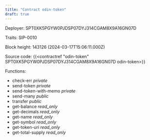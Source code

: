 ```yaml
---
title: "Contract odin-token"
draft: true
---
```

Deployer: SPT0XK5PGYW0PJDSP07DYJ314CGAM8X9A16GN07D

Traits:
 SIP-0010



Block height: 143126 (2024-03-17T15:06:11.000Z)

Source code: {{<contractref "odin-token" SPT0XK5PGYW0PJDSP07DYJ314CGAM8X9A16GN07D odin-token>}}

Functions:

* check-err _private_
* send-token _private_
* send-token-with-memo _private_
* send-many _public_
* transfer _public_
* get-balance _read_only_
* get-decimals _read_only_
* get-name _read_only_
* get-symbol _read_only_
* get-token-uri _read_only_
* get-total-supply _read_only_
